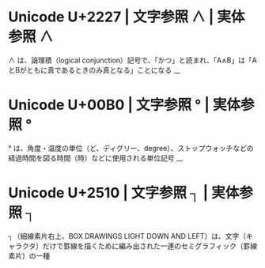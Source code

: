 # Unicode U+2227 | 文字参照 &#8743; | 実体参照 &and;
∧ は、論理積（logical conjunction）記号で、「かつ」と読まれ、「A∧B」は「AとBがともに真であるときのみ真となる」ことになる
__

# Unicode U+00B0 | 文字参照 &#176; | 実体参照 &deg;
° は、角度・温度の単位（ど、ディグリー、degree）、ストップウォッチなどの経過時間を図る時間（時）などに使用される単位記号
__

# Unicode U+2510 | 文字参照 &#x2510; | 実体参照 &#9488;
┐（細線素片右上、BOX DRAWINGS LIGHT DOWN AND LEFT）は、文字（キャラクタ）だけで罫線を描くために編み出された一連のセミグラフィック（罫線素片）の一種